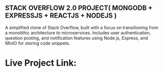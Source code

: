 ## STACK OVERFLOW 2.0 PROJECT( MONGODB + EXPRESSJS + REACTJS + NODEJS ) 

A simplified clone of Stack Overflow, built with a focus on transitioning from a monolithic architecture to microservices. Includes user authentication, question posting, and notification features using Node.js, Express, and MinIO for storing code snippets.

# Live Project Link: 

